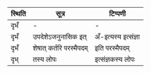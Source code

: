 | स्थिति | सूत्र | टिप्पणी |
| ----- | ------- | ------ |
| दृभँ | - | - |
| दृभँ | उपदेशेऽजनुनासिक इत् | अँ-इत्यस्य इत्संज्ञा |
| दृभँ | शेषात् कर्तरि परस्मैपदम् | इति परस्मैपदम् |
| दृभ् | तस्य लोपः | इत्संज्ञकस्य लोपः |
